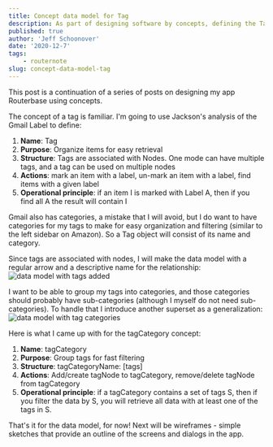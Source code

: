 ```yaml
---
title: Concept data model for Tag
description: As part of designing software by concepts, defining the Tag concept for Routernote and adding it to the data model
published: true
author: 'Jeff Schoonover'
date: '2020-12-7'
tags:
    - routernote
slug: concept-data-model-tag
---
```


This post is a continuation of a series of posts on designing my app Routerbase using concepts.

The concept of a tag is familiar.  I'm going to use Jackson's analysis of the Gmail Label to define:

1. **Name**: Tag
2. **Purpose**: Organize items for easy retrieval
3. **Structure**: Tags are associated with Nodes.  One mode can have multiple tags, and a tag can be used on multiple nodes
4. **Actions**: mark an item with a label, un-mark an item with a label, find items with a given label
5. **Operational principle**: if an item I is marked with Label A, then if you find all A the result will contain I

Gmail also has categories, a mistake that I will avoid, but I do want to have categories for my tags to make for easy organization and filtering (similar to the left sidebar on Amazon).  So a Tag object will consist of its name and category.

Since tags are associated with nodes, I will make the data model with a regular arrow and a descriptive name for the relationship:
![data model with tags added](https://res.cloudinary.com/dmntqdxsy/image/upload/v1607055152/jsdevblog/2020Dec/20201202-data-model-router-step-link-template-tag_ftcja6.png)
<br>

I want to be able to group my tags into categories, and those categories should probably have sub-categories (although I myself do not need sub-categories).  To handle that I introduce another superset as a generalization:
![data model with tag categories](https://res.cloudinary.com/dmntqdxsy/image/upload/v1607394390/jsdevblog/2020Dec/20201207-data-model-router-step-link-template-tag-category_oawarl.png)
<br>

Here is what I came up with for the tagCategory concept:

1. **Name**: tagCategory
2. **Purpose**: Group tags for fast filtering
3. **Structure**: tagCategoryName: [tags]
4. **Actions**: Add/create tagNode to tagCategory, remove/delete tagNode from tagCategory
5. **Operational principle**: if a tagCategory contains a set of tags S, then if you filter the data by S, you will retrieve all data with at least one of the tags in S.

That's it for the data model, for now!  Next will be wireframes - simple sketches that provide an outline of the screens and dialogs in the app.
